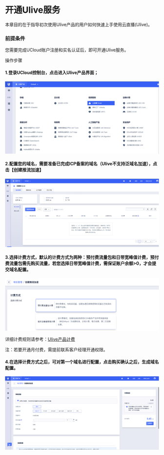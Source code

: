 # 开通Ulive服务

本章目的在于指导初次使用Ulive产品的用户如何快速上手使用云直播(Ulive)。

### 前提条件

您需要完成UCloud账户注册和实名认证后，即可开通Ulive服务。

操作步骤

#### 1.登录UCloud控制台，点击进入Ulive产品界面；

![selectproduce_2021.bmp](../images/selectproduce_2021.bmp)

#### 2.配置您的域名，需要准备已完成ICP备案的域名（Ulive不支持泛域名加速），点击【创建推流加速】

![2021-首次访问Ulive.png](../images/2021-首次访问Ulive.png)


#### 3.选择计费方式，默认的计费方式为两种：预付费流量包和日带宽峰值计费，预付费流量包需先购买流量，若您选择日带宽峰值计费，需保证账户余额>0，才会提交域名配置。

![2021-选择ulive计费方式.png](../images/2021-选择ulive计费方式.png)

详细计费规则请参考：[Ulive产品计费](/ulive/charge.md)

注：若要开通月付费，需提前联系客户经理开通权限。

#### 4.在选择计费方式之后，可对第一个域名进行配置，点击购买确认之后，生成域名配置。

![首次创建推流域](../images/2021-首次创建推流域名.png)
